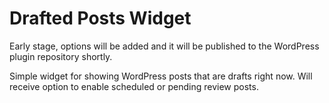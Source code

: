 # Drafted Posts Widget

Early stage, options will be added and it will be published to the WordPress plugin repository shortly.

Simple widget for showing WordPress posts that are drafts right now. Will receive option to enable scheduled or pending review posts.
